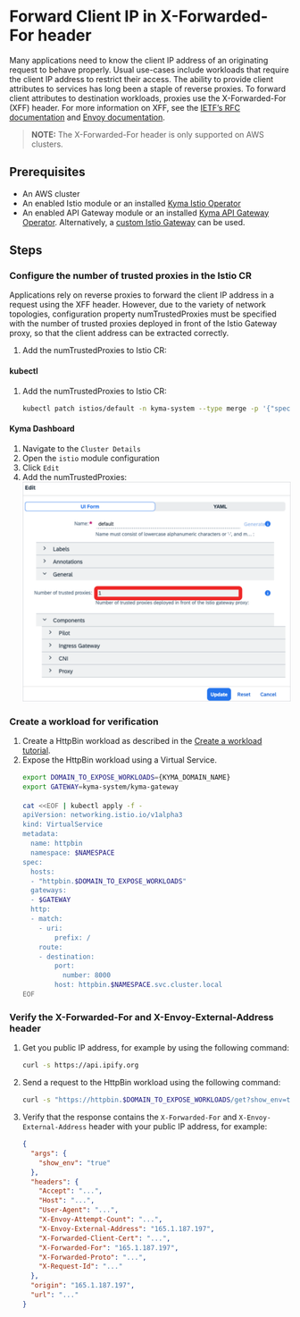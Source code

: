 # Forward Client IP in X-Forwarded-For header

Many applications need to know the client IP address of an originating request to behave properly. Usual use-cases include workloads that require the 
client IP address to restrict their access. The ability to provide client attributes to services has long been a staple of reverse proxies. 
To forward client attributes to destination workloads, proxies use the X-Forwarded-For (XFF) header. For more information on XFF, see 
the [IETF’s RFC documentation](https://datatracker.ietf.org/doc/html/rfc7239) and [Envoy documentation](https://www.envoyproxy.io/docs/envoy/latest/configuration/http/http_conn_man/headers#x-forwarded-for).

> **NOTE:** The X-Forwarded-For header is only supported on AWS clusters.

## Prerequisites

* An AWS cluster
* An enabled Istio module or an installed [Kyma Istio Operator](../../../README.md#install-kyma-istio-operator-and-istio-from-the-latest-release)
* An enabled API Gateway module or an installed [Kyma API Gateway Operator](https://github.com/kyma-project/api-gateway#installation). Alternatively, a [custom Istio Gateway](https://kyma-project.io/#/api-gateway/user/tutorials/01-20-set-up-tls-gateway) can be used.

## Steps

### Configure the number of trusted proxies in the Istio CR

Applications rely on reverse proxies to forward the client IP address in a request using the XFF header. However, due to 
the variety of network topologies, configuration property numTrustedProxies must be specified with the number of trusted proxies deployed 
in front of the Istio Gateway proxy, so that the client address can be extracted correctly.

1. Add the numTrustedProxies to Istio CR:

<!-- tabs:start -->
   #### **kubectl**
   1. Add the numTrustedProxies to Istio CR:
      ```bash
      kubectl patch istios/default -n kyma-system --type merge -p '{"spec":{"config":{"numTrustedProxies": 1}}}'
      ```

   #### **Kyma Dashboard**
   1. Navigate to the `Cluster Details`
   2. Open the `istio` module configuration
   3. Click `Edit`
   4. Add the numTrustedProxies:  
      ![Add the numTrustedProxies](./assets/01-00-num-trusted-proxies-ui.svg)
<!-- tabs:end -->


### Create a workload for verification

1. Create a HttpBin workload as described in the [Create a workload tutorial](https://kyma-project.io/#/api-gateway/user/tutorials/01-00-create-workload).
2. Expose the HttpBin workload using a Virtual Service.
    ```bash
    export DOMAIN_TO_EXPOSE_WORKLOADS={KYMA_DOMAIN_NAME}
    export GATEWAY=kyma-system/kyma-gateway

    cat <<EOF | kubectl apply -f -
    apiVersion: networking.istio.io/v1alpha3
    kind: VirtualService
    metadata:
      name: httpbin
      namespace: $NAMESPACE
    spec:
      hosts:
      - "httpbin.$DOMAIN_TO_EXPOSE_WORKLOADS"
      gateways:
      - $GATEWAY
      http:
      - match:
        - uri:
            prefix: /
        route:
        - destination:
            port:
              number: 8000
            host: httpbin.$NAMESPACE.svc.cluster.local
    EOF
    ```

### Verify the X-Forwarded-For and X-Envoy-External-Address header
1. Get you public IP address, for example by using the following command:
    ```bash
    curl -s https://api.ipify.org
    ```

2. Send a request to the HttpBin workload using the following command:
    ```bash
    curl -s "https://httpbin.$DOMAIN_TO_EXPOSE_WORKLOADS/get?show_env=true"
    ```
3. Verify that the response contains the `X-Forwarded-For` and `X-Envoy-External-Address` header with your public IP address, for example:
    ```json
    {
      "args": {
        "show_env": "true"
      },
      "headers": {
        "Accept": "...",
        "Host": "...",
        "User-Agent": "...",
        "X-Envoy-Attempt-Count": "...",
        "X-Envoy-External-Address": "165.1.187.197",
        "X-Forwarded-Client-Cert": "...",
        "X-Forwarded-For": "165.1.187.197",
        "X-Forwarded-Proto": "...",
        "X-Request-Id": "..."
      },
      "origin": "165.1.187.197",
      "url": "..."
    }
    ``` 
